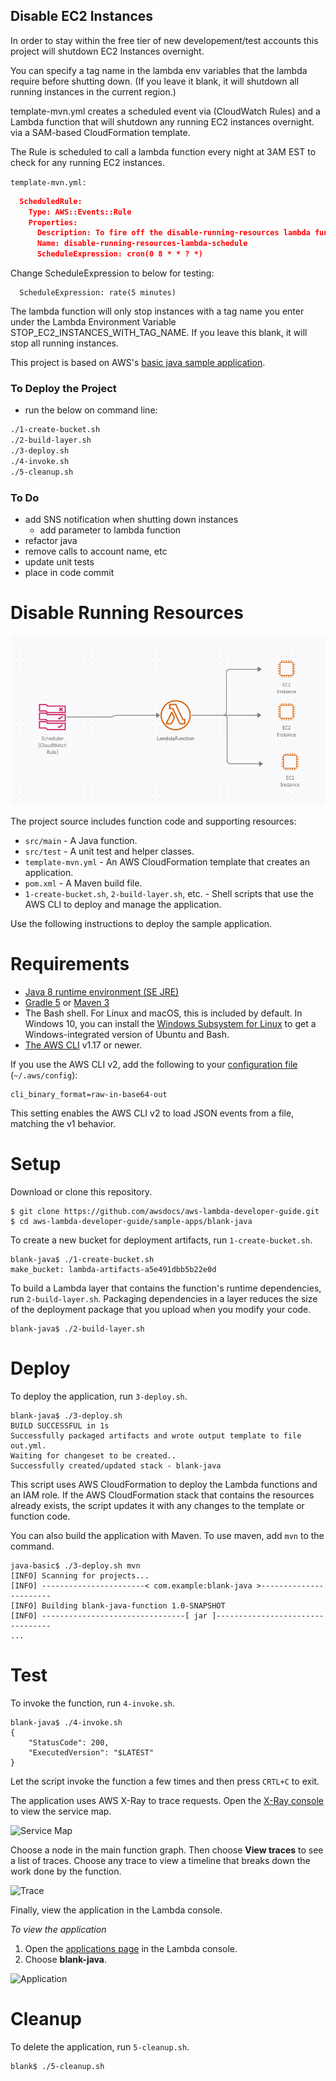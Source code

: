 ## Disable EC2 Instances ##
In order to stay within the free tier of new  developement/test accounts this project will shutdown EC2 Instances overnight.

You can specify a tag name in the lambda env variables that the lambda require before shutting down.  (If you leave it blank, it will shutdown all running instances in the current region.)

template-mvn.yml creates a scheduled event via (CloudWatch Rules) and a Lambda function that will shutdown any running EC2 instances overnight.  
via a SAM-based CloudFormation template.

The Rule is scheduled to call a lambda function every night at 3AM EST to check for any running EC2 instances.

`template-mvn.yml:`
````json
  ScheduledRule:
    Type: AWS::Events::Rule
    Properties: 
      Description: To fire off the disable-running-resources lambda function
      Name: disable-running-resources-lambda-schedule
      ScheduleExpression: cron(0 8 * * ? *)
````

Change ScheduleExpression to below for testing:

      ScheduleExpression: rate(5 minutes)

The lambda function will only stop instances with a tag name you enter under the Lambda Environment Variable STOP_EC2_INSTANCES_WITH_TAG_NAME.  If you leave this blank, it will stop all running instances.  

This project is based on AWS's [basic java sample application](https://github.com/awsdocs/aws-lambda-developer-guide/tree/master/sample-apps/blank-java).



### To Deploy the Project ###
- run the below on command line:
````bash
./1-create-bucket.sh  
./2-build-layer.sh  
./3-deploy.sh  
./4-invoke.sh	
./5-cleanup.sh
````

### To Do ###
- add SNS notification when shutting down instances
    - add parameter to lambda function
- refactor java
- remove calls to account name, etc
- update unit tests
- place in code commit

# Disable Running Resources

![Architecture](images/arch-diagram.png)

The project source includes function code and supporting resources:

- `src/main` - A Java function.
- `src/test` - A unit test and helper classes.
- `template-mvn.yml` - An AWS CloudFormation template that creates an application.
- `pom.xml` - A Maven build file.
- `1-create-bucket.sh`, `2-build-layer.sh`, etc. - Shell scripts that use the AWS CLI to deploy and manage the application.

Use the following instructions to deploy the sample application.

# Requirements
- [Java 8 runtime environment (SE JRE)](https://www.oracle.com/java/technologies/javase-downloads.html)
- [Gradle 5](https://gradle.org/releases/) or [Maven 3](https://maven.apache.org/docs/history.html)
- The Bash shell. For Linux and macOS, this is included by default. In Windows 10, you can install the [Windows Subsystem for Linux](https://docs.microsoft.com/en-us/windows/wsl/install-win10) to get a Windows-integrated version of Ubuntu and Bash.
- [The AWS CLI](https://docs.aws.amazon.com/cli/latest/userguide/cli-chap-install.html) v1.17 or newer.

If you use the AWS CLI v2, add the following to your [configuration file](https://docs.aws.amazon.com/cli/latest/userguide/cli-configure-files.html) (`~/.aws/config`):

```
cli_binary_format=raw-in-base64-out
```

This setting enables the AWS CLI v2 to load JSON events from a file, matching the v1 behavior.

# Setup
Download or clone this repository.

    $ git clone https://github.com/awsdocs/aws-lambda-developer-guide.git
    $ cd aws-lambda-developer-guide/sample-apps/blank-java

To create a new bucket for deployment artifacts, run `1-create-bucket.sh`.

    blank-java$ ./1-create-bucket.sh
    make_bucket: lambda-artifacts-a5e491dbb5b22e0d

To build a Lambda layer that contains the function's runtime dependencies, run `2-build-layer.sh`. Packaging dependencies in a layer reduces the size of the deployment package that you upload when you modify your code.

    blank-java$ ./2-build-layer.sh

# Deploy

To deploy the application, run `3-deploy.sh`.

    blank-java$ ./3-deploy.sh
    BUILD SUCCESSFUL in 1s
    Successfully packaged artifacts and wrote output template to file out.yml.
    Waiting for changeset to be created..
    Successfully created/updated stack - blank-java

This script uses AWS CloudFormation to deploy the Lambda functions and an IAM role. If the AWS CloudFormation stack that contains the resources already exists, the script updates it with any changes to the template or function code.

You can also build the application with Maven. To use maven, add `mvn` to the command.

    java-basic$ ./3-deploy.sh mvn
    [INFO] Scanning for projects...
    [INFO] -----------------------< com.example:blank-java >-----------------------
    [INFO] Building blank-java-function 1.0-SNAPSHOT
    [INFO] --------------------------------[ jar ]---------------------------------
    ...

# Test
To invoke the function, run `4-invoke.sh`.

    blank-java$ ./4-invoke.sh
    {
        "StatusCode": 200,
        "ExecutedVersion": "$LATEST"
    }

Let the script invoke the function a few times and then press `CRTL+C` to exit.

The application uses AWS X-Ray to trace requests. Open the [X-Ray console](https://console.aws.amazon.com/xray/home#/service-map) to view the service map.

![Service Map](/sample-apps/blank-java/images/blank-java-servicemap.png)

Choose a node in the main function graph. Then choose **View traces** to see a list of traces. Choose any trace to view a timeline that breaks down the work done by the function.

![Trace](/sample-apps/blank-java/images/blank-java-trace.png)

Finally, view the application in the Lambda console.

*To view the application*
1. Open the [applications page](https://console.aws.amazon.com/lambda/home#/applications) in the Lambda console.
2. Choose **blank-java**.

  ![Application](/sample-apps/blank-java/images/blank-java-application.png)

# Cleanup
To delete the application, run `5-cleanup.sh`.

    blank$ ./5-cleanup.sh
